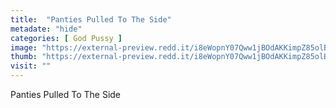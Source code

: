 ```yaml
---
title:  "Panties Pulled To The Side"
metadate: "hide"
categories: [ God Pussy ]
image: "https://external-preview.redd.it/i8eWopnY07Qww1jBOdAKKimpZ85olBkKtAQ2w_stGG4.jpg?auto=webp&s=f582927c69f055a5b2982f58a36173c8d44dfbe2"
thumb: "https://external-preview.redd.it/i8eWopnY07Qww1jBOdAKKimpZ85olBkKtAQ2w_stGG4.jpg?width=640&crop=smart&auto=webp&s=d6522118436531f8da371c9d81db5766a57253fd"
visit: ""
---
```

Panties Pulled To The Side

